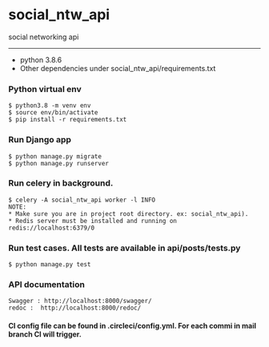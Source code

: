 # social_ntw_api
social networking api

***
* python 3.8.6
* Other dependencies under social_ntw_api/requirements.txt


### Python virtual env
```
$ python3.8 -m venv env
$ source env/bin/activate
$ pip install -r requirements.txt
```

### Run Django app
```
$ python manage.py migrate
$ python manage.py runserver
```

### Run celery in background.
``` 
$ celery -A social_ntw_api worker -l INFO
NOTE:
* Make sure you are in project root directory. ex: social_ntw_api). 
* Redis server must be installed and running on redis://localhost:6379/0
```

### Run test cases. All tests are available in api/posts/tests.py
```
$ python manage.py test
```

### API documentation
```
Swagger : http://localhost:8000/swagger/
redoc :  http://localhost:8000/redoc/

```

#### CI config file can be found in .circleci/config.yml. For each commi in **mail** branch CI will trigger.
